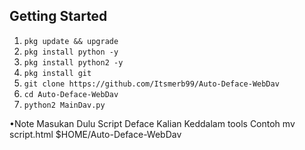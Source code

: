 ## Getting Started

1. ```pkg update && upgrade```
2. ```pkg install python -y```
3. ```pkg install python2 -y```
4. ```pkg install git```
5. ```git clone https://github.com/Itsmerb99/Auto-Deface-WebDav```
6. ```cd Auto-Deface-WebDav```
7. ```python2 MainDav.py```

•Note Masukan Dulu Script Deface Kalian Keddalam tools
Contoh mv script.html $HOME/Auto-Deface-WebDav
